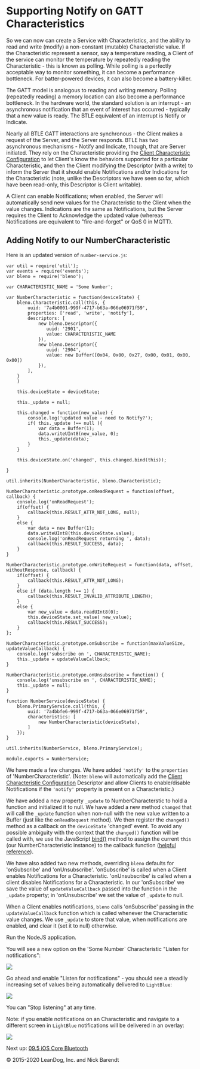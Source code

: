 # Supporting Notify on GATT Characteristics

So we can now can create a Service with Characteristics, and the ability to read and write (modify) a non-constant (mutable) Characteristic value.  If the Characteristic represent a sensor, say a temperature reading, a Client of the service can monitor the temperature by repeatedly reading the Characteristic - this is known as polling.  While polling is a perfectly acceptable way to monitor something, it can become a performance bottleneck.  For batter-powered devices, it can also become a battery-killer.

The GATT model is analogous to reading and writing memory.  Polling (repeatedly reading) a memory location can also become a performance bottleneck.  In the hardware world, the standard solution is an interrupt - an asynchronous notification that an event of interest has occurred - typically that a new value is ready.  The BTLE equivalent of an interrupt is Notify or Indicate.

Nearly all BTLE GATT interactions are synchronous - the Client makes a request of the Server, and the Server responds.  BTLE has two asynchronous mechanisms - Notify and Indicate, though, that are Server initiated.  They rely on the Characteristic providing the [Client Characteristic Configuration](https://www.bluetooth.com/wp-content/uploads/Sitecore-Media-Library/Gatt/Xml/Descriptors/org.bluetooth.descriptor.gatt.client_characteristic_configuration.xml) to let Client's know the behaviors supported for a particular Characteristic, and then the Client modifying the Descriptor (with a write) to inform the Server that it should enable Notifications and/or Indications for the Characteristic (note, unlike the Descriptors we have seen so far, which have been read-only, this Descriptor is Client writable).

A Client can enable Notifications; when enabled, the Server will automatically send new values for the Characteristic to the Client when the value changes.  Indications are the same as Notifications, but the Server requires the Client to Acknowledge the updated value (whereas Notifications are equivalent to "fire-and-forget" or QoS 0 in MQTT).

## Adding Notify to our NumberCharacteristic

Here is an updated version of `number-service.js`:

```node
var util = require('util');
var events = require('events');
var bleno = require('bleno');

var CHARACTERISTIC_NAME = 'Some Number';

var NumberCharacteristic = function(deviceState) {
    bleno.Characteristic.call(this, {
        uuid: '7a4b0001-999f-4717-b63a-066e06971f59',
        properties: ['read', 'write', 'notify'],
        descriptors: [
            new bleno.Descriptor({
               uuid: '2901',
               value: CHARACTERISTIC_NAME
            }),
            new bleno.Descriptor({
               uuid: '2904',
               value: new Buffer([0x04, 0x00, 0x27, 0x00, 0x01, 0x00, 0x00])
            }),
        ],
    }
    )

    this.deviceState = deviceState;

    this._update = null;

    this.changed = function(new_value) {
        console.log('updated value - need to Notify?');
        if( this._update !== null ){
            var data = Buffer(1);
            data.writeUInt8(new_value, 0);
            this._update(data);
        }
    }

    this.deviceState.on('changed', this.changed.bind(this));

}

util.inherits(NumberCharacteristic, bleno.Characteristic);

NumberCharacteristic.prototype.onReadRequest = function(offset, callback) {
    console.log('onReadRequest');
    if(offset) {
        callback(this.RESULT_ATTR_NOT_LONG, null);
    }
    else {
        var data = new Buffer(1);
        data.writeUInt8(this.deviceState.value);
        console.log('onReadRequest returning ', data);
        callback(this.RESULT_SUCCESS, data);
    }
}

NumberCharacteristic.prototype.onWriteRequest = function(data, offset, withoutResponse, callback) {
    if(offset) {
        callback(this.RESULT_ATTR_NOT_LONG);
    }
    else if (data.length !== 1) {
        callback(this.RESULT_INVALID_ATTRIBUTE_LENGTH);
    }
    else {
        var new_value = data.readUInt8(0);
        this.deviceState.set_value( new_value);
        callback(this.RESULT_SUCCESS);
    }
};

NumberCharacteristic.prototype.onSubscribe = function(maxValueSize, updateValueCallback) {
    console.log('subscribe on ', CHARACTERISTIC_NAME);
    this._update = updateValueCallback;
}

NumberCharacteristic.prototype.onUnsubscribe = function() {
    console.log('unsubscribe on ', CHARACTERISTIC_NAME);
    this._update = null;
}

function NumberService(deviceState) {
    bleno.PrimaryService.call(this, {
        uuid: '7a4bbfe6-999f-4717-b63a-066e06971f59',
        characteristics: [
            new NumberCharacteristic(deviceState),
        ]
    });
}

util.inherits(NumberService, bleno.PrimaryService);

module.exports = NumberService;
```

We have made a few changes.  We have added `'notify'` to the `properties` of 'NumberCharacteristic'.  (Note: `bleno` will automatically add the [Client Characteristic Configuration](https://www.bluetooth.com/wp-content/uploads/Sitecore-Media-Library/Gatt/Xml/Descriptors/org.bluetooth.descriptor.gatt.client_characteristic_configuration.xml) Descriptor and allow Clients to enable/disable Notifications if the `'notify'` property is present on a Characteristic.)

We have added a new property `_update` to NumberCharacterstic to hold a function and initialized it to null.  We have added a new method `changed` that will call the `_update` function when non-null with the new value written to a Buffer (just like the `onReadRequest` method).  We then register the `changed()` method as a callback on the `deviceState` 'changed' event.  To avoid any possible ambiguity with the context that the `changed()` function will be called with, we use the JavaScript [bind()](https://developer.mozilla.org/en-US/docs/Web/JavaScript/Reference/Global_Objects/Function/bind) method to assign the current `this` (our NumberCharacteristic instance) to the callback function ([helpful reference](http://stackoverflow.com/questions/7874723/maintaining-the-reference-to-this-in-javascript-when-using-callbacks-and-closu)).

We have also added two new methods, overriding `bleno` defaults for 'onSubscribe' and 'onUnsubscribe'.  'onSubscribe' is called when a Client enables Notifications for a Characteristic. 'onUnsubscribe' is called when a client disables Notifications for a Characteristic.  In our 'onSubscribe' we save the value of `updateValueCallback` passed into the function in the `_update` property; in 'onUnsubscribe' we set the value of `_update` to null.

When a Client enables notifications, `bleno` calls 'onSubscribe' passing in the `updateValueCallback` function which is called whenever the Characteristic value changes.  We use `_update` to store that value, when notifications are enabled, and clear it (set it to null) otherwise.

Run the NodeJS application.

You will see a new option on the 'Some Number` Characteristic "Listen for notifications":

![](Images/lightblue_listen_for_notifications.PNG)

Go ahead and enable "Listen for notifications" - you should see a steadily increasing set of values being automatically delivered to `LightBlue`:

![](Images/lightblue_notifications.png)

You can "Stop listening" at any time.  

Note:  if you enable notifications on an Characteristic and navigate to a different screen in `LightBlue` notifications will be delivered in an overlay:


![](Images/lightblue_overlay.png)


Next up: [09.5 iOS Core Bluetooth](../09.5_iOS_Core_Bluetooth/README.md)

&copy; 2015-2020 LeanDog, Inc. and Nick Barendt
